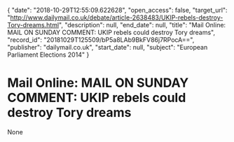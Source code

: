 {
  "date": "2018-10-29T12:55:09.622628", 
  "open_access": false, 
  "target_url": "http://www.dailymail.co.uk/debate/article-2638483/UKIP-rebels-destroy-Tory-dreams.html", 
  "description": null, 
  "end_date": null, 
  "title": "Mail Online: MAIL ON SUNDAY COMMENT: UKIP rebels could destroy Tory dreams", 
  "record_id": "20181029T125509/bP5a8LAb9BkFV86j7RPocA==", 
  "publisher": "dailymail.co.uk", 
  "start_date": null, 
  "subject": "European Parliament Elections 2014"
}

# Mail Online: MAIL ON SUNDAY COMMENT: UKIP rebels could destroy Tory dreams

None